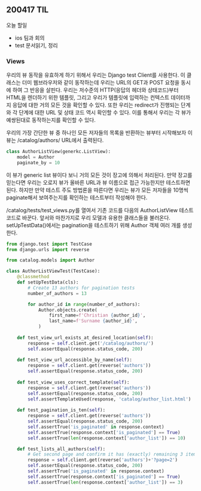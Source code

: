 ## 200417 TIL

오늘 할일

- ios 팀과 회의
- test 문서읽기, 정리

### Views

우리의 뷰 동작을 유효하게 하기 위해서 우리는 Django test Client를 사용한다. 이 클래스는 더미 웹브라우저와 같이 동작하는데 우리는 URL의 GET과 POST 요청을 동시에 하여 그 반응을 살핀다. 우리는 저수준의 HTTP(응답의 헤더와 상태코드)부터 HTML을 렌더하기 위한 템플릿, 그리고 우리가 템플릿에 입력하는 컨텍스트 데이터까지 응답에 대한 거의 모든 것을 확인할 수 있다. 또한 우리는 redirect가 진행되는 단계와 각 단계에 대한 URL 및 상태 코드 역시 확인할 수 있다. 이를 통해서 우리는 각 뷰가 예쌍된대로 동작하는지를 확인할 수 있다.

우리의 가장 간단한 뷰 중 하나인 모든 저자들의 목록을 반환하는 뷰부터 시작해보자 이 뷰는 /catalog/authors/ URL에서 출력된다.

```python
class AuthorListView(generkc.ListView):
    model = Author
    paginate_by = 10
```

이 뷰가 generic list 뷰이다 보니 거의 모든 것이 장고에 의해서 처리된다. 만약 장고를 믿는다면 우리는 오로지 뷰가 올바른 URL과 뷰 이름으로 접근 가능한지만 테스트하면 된다. 하지만 만약 테스트 주도 방법론을 따른다면 우리는 뷰가 모든 저자들을 10명씩 paginate해서 보여주는지를 확인하는 테스트부터 작성해야 한다.

/catalog/tests/test_views.py를 열여서 기존 코드를 다음의  AuthorListView 테스트 코드로 바꾼다. 앞서와 마찬가지로 우리 모델과 유용한 클래스들을 불러온다. setUpTestData()에서는 pagination을 테스트하기 위해 Author 객체 여러 개를 생성한다.

```python
from django.test import TestCase
from django.urls import reverse

from catalog.models import Author

class AuthorListViewTest(TestCase):
    @classmethod
    def setUpTestData(cls):
        # Create 13 authors for pagination tests
        number_of_authors = 13

        for author_id in range(number_of_authors):
            Author.objects.create(
                first_name=f'Christian {author_id}',
                last_name=f'Surname {author_id}',
            )
           
    def test_view_url_exists_at_desired_location(self):
        response = self.client.get('/catalog/authors/')
        self.assertEqual(response.status_code, 200)
           
    def test_view_url_accessible_by_name(self):
        response = self.client.get(reverse('authors'))
        self.assertEqual(response.status_code, 200)
        
    def test_view_uses_correct_template(self):
        response = self.client.get(reverse('authors'))
        self.assertEqual(response.status_code, 200)
        self.assertTemplateUsed(response, 'catalog/author_list.html')
        
    def test_pagination_is_ten(self):
        response = self.client.get(reverse('authors'))
        self.assertEqual(response.status_code, 200)
        self.assertTrue('is_paginated' in response.context)
        self.assertTrue(response.context['is_paginated'] == True)
        self.assertTrue(len(response.context['author_list']) == 10)

    def test_lists_all_authors(self):
        # Get second page and confirm it has (exactly) remaining 3 items
        response = self.client.get(reverse('authors')+'?page=2')
        self.assertEqual(response.status_code, 200)
        self.assertTrue('is_paginated' in response.context)
        self.assertTrue(response.context['is_paginated'] == True)
        self.assertTrue(len(response.context['author_list']) == 3)
```

